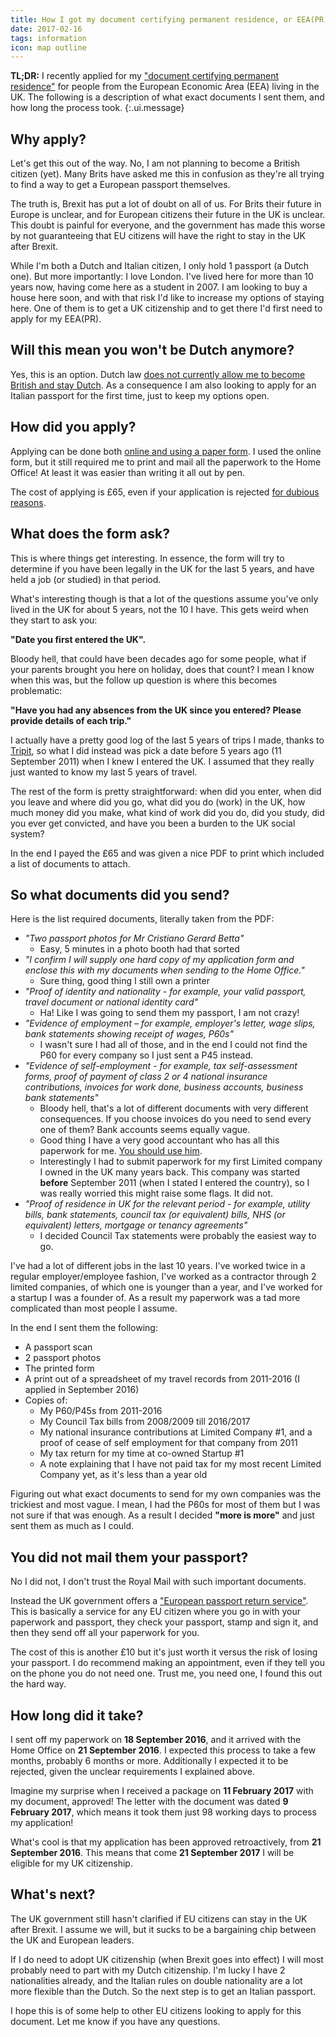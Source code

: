 ```yaml
---
title: How I got my document certifying permanent residence, or EEA(PR)
date: 2017-02-16
tags: information
icon: map outline
---
```


__TL;DR:__ I recently applied for my ["document certifying permanent residence"](https://www.gov.uk/government/publications/apply-for-a-document-certifying-permanent-residence-or-permanent-residence-card-form-eea-pr) for people from the European Economic Area (EEA) living in the UK. The following is a description of what exact documents I sent them, and how long the process took.
{:.ui.message}

## Why apply?

Let's get this out of the way. No, I am not planning to become a British citizen (yet). Many Brits have asked me this in confusion as they're all trying to find a way to get a European passport themselves.

The truth is, Brexit has put a lot of doubt on all of us. For Brits their future in Europe is unclear, and for European citizens their future in the UK is unclear. This doubt is painful for everyone, and the government has made this worse by not guaranteeing that EU citizens will have the right to stay in the UK after Brexit.

While I'm both a Dutch and Italian citizen, I only hold 1 passport (a Dutch one). But more importantly: I love London. I've lived here for more than 10 years now, having come here as a student in 2007. I am looking to buy a house here soon, and with that risk I'd like to increase my options of staying here. One of them is to get a UK citizenship and to get there I'd first need to apply for my EEA(PR).

## Will this mean you won't be Dutch anymore?

Yes, this is an option. Dutch law [does not currently allow me to become British and stay Dutch](https://www.rijksoverheid.nl/onderwerpen/nederlandse-nationaliteit/inhoud/nederlandse-nationaliteit-verliezen). As a consequence I am also looking to apply for an Italian passport for the first time, just to keep my options open.

## How did you apply?

Applying can be done both [online and using a paper form](https://visas-immigration.service.gov.uk/product/eea-pr). I used the online form, but it still required me to print and mail all the paperwork to the Home Office! At least it was easier than writing it all out by pen.

The cost of applying is £65, even if your application is rejected [for dubious reasons](https://www.theguardian.com/politics/2016/dec/28/dutch-woman-with-two-british-children-told-to-leave-uk-after-24-years).

## What does the form ask?

This is where things get interesting. In essence, the form will try to determine if you have been legally in the UK for the last 5 years, and have held a job (or studied) in that period.

What's interesting though is that a lot of the questions assume you've only lived in the UK for about 5 years, not the 10 I have. This gets weird when they start to ask you:

__"Date you first entered the UK".__

Bloody hell, that could have been decades ago for some people, what if your parents brought you here on holiday, does that count? I mean I know when this was, but the follow up question is where this becomes problematic:

__"Have you had any absences from the UK since you entered? Please provide details of each trip."__

I actually have a pretty good log of the last 5 years of trips I made, thanks to [Tripit](http://tripit.com/), so what I did instead was pick a date before 5 years ago (11 September 2011) when I knew I entered the UK. I assumed that they really just wanted to know my last 5 years of travel.

The rest of the form is pretty straightforward: when did you enter, when did you leave and where did you go, what did you do (work) in the UK, how much money did you make, what kind of work did you do, did you study, did you ever get convicted, and have you been a burden to the UK social system?

In the end I payed the £65 and was given a nice PDF to print which included a list of documents to attach.

## So what documents did you send?

Here is the list required documents, literally taken from the PDF:

* _"Two passport photos for Mr Cristiano Gerard Betta"_
  * Easy, 5 minutes in a photo booth had that sorted
* _"I confirm I will supply one hard copy of my application form and enclose this with my documents when sending to the Home Office."_
  * Sure thing, good thing I still own a printer
* _"Proof of identity and nationality - for example, your valid passport, travel document or national identity card"_
  * Ha! Like I was going to send them my passport, I am not crazy!
* _"Evidence of employment – for example, employer's letter, wage slips, bank statements showing receipt of wages, P60s"_
  * I wasn't sure I had all of those, and in the end I could not find the P60 for every company so I just sent a P45 instead.
* _"Evidence of self-employment - for example, tax self-assessment forms, proof of payment of class 2 or 4 national insurance contributions, invoices for work done, business accounts, business bank statements"_
  * Bloody hell, that's a lot of different documents with very different consequences. If you choose invoices do you need to send every one of them? Bank accounts seems equally vague.
  * Good thing I have a very good accountant who has all this paperwork for me. [You should use him](https://www.proactive.uk.net/).
  * Interestingly I had to submit paperwork for my first Limited company I owned in the UK many years back. This company was started __before__ September 2011 (when I stated I entered the country), so I was really worried this might raise some flags. It did not.
* _"Proof of residence in UK for the relevant period - for example, utility bills, bank statements, council tax (or equivalent) bills, NHS (or equivalent) letters, mortgage or tenancy agreements"_
  * I decided Council Tax statements were probably the easiest way to go.

I've had a lot of different jobs in the last 10 years. I've worked twice in a regular employer/employee fashion, I've worked as a contractor through 2 limited companies, of which one is younger than a year, and I've worked for a startup I was a founder of. As a result my paperwork was a tad more complicated than most people I assume.

In the end I sent them the following:

* A passport scan
* 2 passport photos
* The printed form
* A print out of a spreadsheet of my travel records from 2011-2016 (I applied in September 2016)
* Copies of:
  * My P60/P45s from 2011-2016
  * My Council Tax bills from 2008/2009 till 2016/2017
  * My national insurance contributions at Limited Company #1, and a proof of cease of self employment for that company from 2011
  * My tax return for my time at co-owned Startup #1
  * A note explaining that I have not paid tax for my most recent Limited Company yet, as it's less than a year old

Figuring out what exact documents to send for my own companies was the trickiest and most vague. I mean, I had the P60s for most of them but I was not sure if that was enough. As a result I decided __"more is more"__ and just sent them as much as I could.

## You did not mail them your passport?

No I did not, I don't trust the Royal Mail with such important documents.

Instead the UK government offers a ["European passport return service"](https://www.gov.uk/government/publications/european-passport-return-service-greater-london). This is basically a service for any EU citizen where you go in with your paperwork and passport, they check your passport, stamp and sign it, and then they send off all your paperwork for you.

The cost of this is another £10 but it's just worth it versus the risk of losing your passport. I do recommend making an appointment, even if they tell you on the phone you do not need one. Trust me, you need one, I found this out the hard way.

## How long did it take?

I sent off my paperwork on __18 September 2016__, and it arrived with the Home Office on __21 September 2016__. I expected this process to take a few months, probably 6 months or more. Additionally I expected it to be rejected, given the unclear requirements I explained above.

Imagine my surprise when I received a package on __11 February 2017__ with my document, approved! The letter with the document was dated __9 February 2017__, which means it took them just 98 working days to process my application!

What's cool is that my application has been approved retroactively, from __21 September 2016__. This means that come __21 September 2017__ I will be eligible for my UK citizenship.

## What's next?

The UK government still hasn't clarified if EU citizens can stay in the UK after Brexit. I assume we will, but it sucks to be a bargaining chip between the UK and European leaders.

If I do need to adopt UK citizenship (when Brexit goes into effect) I will most probably need to part with my Dutch citizenship. I'm lucky I have 2 nationalities already, and the Italian rules on double nationality are a lot more flexible than the Dutch. So the next step is to get an Italian passport.

I hope this is of some help to other EU citizens looking to apply for this document. Let me know if you have any questions.
